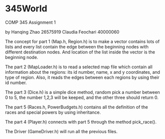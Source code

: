 # 345World

COMP 345 Assignment 1

by
Hanqing Zhao 26575919
Claudia Feochari 40000060

The concept for part 1 (Map.h, Region.h) is to make a vector contains 
lots of lists and every list contain the edge between the beginning nodes
with different destination nodes. And location of the list inside the vector
is the beginning node.

The part 2 (MapLoader.h) is to read a selected map file which contain 
all information about the regions: its id number, name, x and y coordinates, 
and type of region. Also, it reads the edges between each regions by using 
their id number.

The part 3 (Dice.h) is a simple dice method, random pick a number 
between 0 to 5, the number 1,2,3 will be keeped, and the other three 
should return 0.

The part 5 (Races.h, PowerBudgets.h) contains all the definition of the 
races and special powers by using inheritance.

The part 4 (Player.h) connects with part 5 through the method pick_race().

The Driver (GameDriver.h) will run all the previous files.